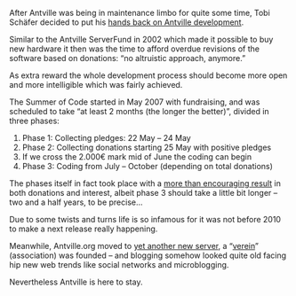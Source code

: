 After Antville was being in maintenance limbo for quite some time, Tobi Schäfer decided to put his [hands back on Antville development](http://tobi.antville.org/stories/1634995/).

Similar to the Antville ServerFund in 2002 which made it possible to buy new hardware it then was the time to afford overdue revisions of the software based on donations: “no altruistic approach, anymore.”

As extra reward the whole development process should become more open and more intelligible which was fairly achieved.

The Summer of Code started in May 2007 with fundraising, and was scheduled to take “at least 2 months (the longer the better)”, divided in three phases:

  1. Phase 1: Collecting pledges: 22 May – 24 May
  1. Phase 2: Collecting donations starting 25 May with positive pledges
  1. If we cross the 2.000€ mark mid of June the coding can begin
  1. Phase 3: Coding from July – October (depending on total donations)

The phases itself in fact took place with a [more than encouraging result](http://tobi.antville.org/stories/1652867/) in both donations and interest, albeit phase 3 should take a little bit longer – two and a half years, to be precise...

Due to some twists and turns life is so infamous for it was not before 2010 to make a next release really happening.

Meanwhile, Antville.org moved to [yet another new server](http://about.antville.org/stories/1878781/), a “[verein](http://about.antville.org/stories/1938901/)” (association) was founded – and blogging somehow looked quite old facing hip new web trends like social networks and microblogging.

Nevertheless Antville is here to stay.